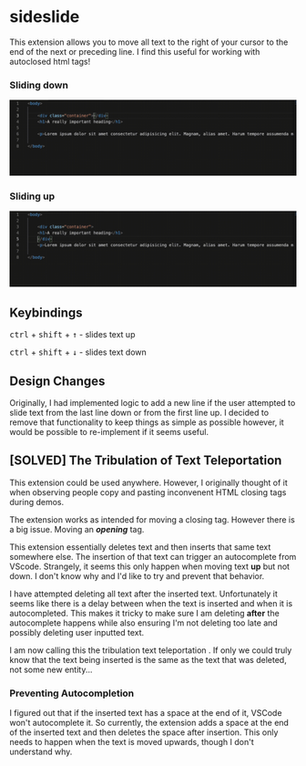 # sideslide

This extension allows you to move all text to the right of your cursor to the end of the next or preceding line. I find this useful for working with autoclosed html tags!

### Sliding down
![Example of sliding text down](https://github.com/MaxraySavage/sideslide/blob/main/images/slidedown.gif?raw=true)

### Sliding up
![Example of sliding text up](https://github.com/MaxraySavage/sideslide/blob/main/images/slideup.gif?raw=true)

## Keybindings

<kbd>ctrl</kbd> + <kbd>shift</kbd> + <kbd>&#8593;</kbd> - slides text up

<kbd>ctrl</kbd> + <kbd>shift</kbd> + <kbd>&#8595;</kbd> - slides text down

## Design Changes
Originally, I had implemented logic to add a new line if the user attempted to slide text from the last line down or from the first line up. I decided to remove that functionality to keep things as simple as possible however, it would be possible to re-implement if it seems useful.

## \[SOLVED\] The Tribulation of Text Teleportation
This extension could be used anywhere. However, I originally thought of it when observing people copy and pasting inconvenent HTML closing tags during demos. 

The extension works as intended for moving a closing tag. However there is a big issue. Moving an ***opening*** tag. 

This extension essentially deletes text and then inserts that same text somewhere else. The insertion of that text can trigger an autocomplete from VScode. Strangely, it seems this only happen when moving text **up** but not down. I don't know why and I'd like to try and prevent that behavior. 

I have attempted deleting all text after the inserted text. Unfortunately it seems like there is a delay between when the text is inserted and when it is autocompleted. This makes it tricky to make sure I am deleting **after** the autocomplete happens while also ensuring I'm not deleting too late and possibly deleting user inputted text.

I am now calling this the tribulation text teleportation . If only we could truly know that the text being inserted is the same as the text that was deleted, not some new entity...

### Preventing Autocompletion
I figured out that if the inserted text has a space at the end of it, VSCode won't autocomplete it. So currently, the extension adds a space at the end of the inserted text and then deletes the space after insertion. This only needs to happen when the text is moved upwards, though I don't understand why.
